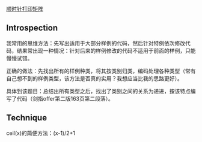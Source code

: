 [顺时针打印矩阵](https://www.nowcoder.com/practice/9b4c81a02cd34f76be2659fa0d54342a?tpId=13&tqId=11172&tPage=1&rp=1&ru=/ta/coding-interviews&qru=/ta/coding-interviews/question-ranking)

## Introspection
我常用的思维方法：先写出适用于大部分样例的代码，然后针对特例依次修改代码，结果常出现一种情况：针对后来的样例修改的代码不适用于前面的样例，只能慢慢试错。

正确的做法：先找出所有的样例种类，将其按类别归类，编码处理各种类型（常有自己想不到的样例类型，该方法是否真的实用？我想应当比我的思路更好）。

具体到该题目：总结出所有类型之后，找出了类别之间的关系为递进，按该特点编写了代码（剑指offer第二版163页第二段落）。

## Technique

ceil(x)的简便方法：(x-1)/2+1